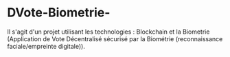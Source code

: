 # DVote-Biometrie-
Il s'agit d'un projet utilisant les technologies : Blockchain et la Biometrie (Application de Vote Décentralisé sécurisé par la Biométrie (reconnaissance faciale/empreinte digitale)).

